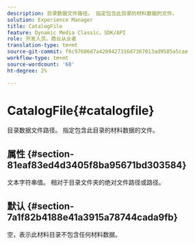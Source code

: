 ```yaml
---
description: 目录数据文件路径。 指定包含此目录的材料数据的文件。
solution: Experience Manager
title: CatalogFile
feature: Dynamic Media Classic，SDK/API
role: 开发人员，商业从业者
translation-type: tm+mt
source-git-commit: f6c97606d7a4209427316d7367013ad9585a5cae
workflow-type: tm+mt
source-wordcount: '68'
ht-degree: 2%

---
```



# CatalogFile{#catalogfile}

目录数据文件路径。 指定包含此目录的材料数据的文件。

## 属性 {#section-81eaf83ed4d3405f8ba95671bd303584}

文本字符串值。 相对于目录文件夹的绝对文件路径或路径。

## 默认 {#section-7a1f82b4188e41a3915a78744cada9fb}

空，表示此材料目录不包含任何材料数据。
